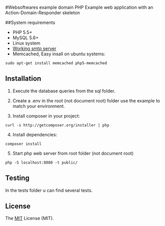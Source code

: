 #Websoftwares example domain
PHP Example web application with an Action-Domain-Responder skeleton

##System requirements
- PHP 5.5+
- MySQL 5.6+
- Linux system
- [Working smtp server](http://askubuntu.com/a/368046)
- Memcached, Easy insall on ubuntu systems:

```
sudo apt-get install memcached php5-memcached
```

## Installation

1) Execute the database queries from the sql folder.

2) Create a .env in the root (not document root) folder use the example to match your environment.

3) Install composer in your project:

```
curl -s http://getcomposer.org/installer | php
```
4) Install dependencies:

```
composer install
```

5) Start php web server from root folder (not document root)

```
php -S localhost:8080 -t public/
```

## Testing
In the tests folder u can find several tests.

## License
The [MIT](http://opensource.org/licenses/MIT "MIT") License (MIT).
